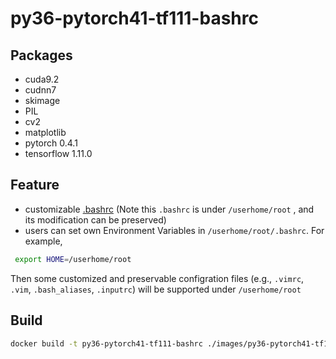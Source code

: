 # py36-pytorch41-tf111-bashrc

## Packages
* cuda9.2
* cudnn7
* skimage
* PIL
* cv2
* matplotlib
* pytorch 0.4.1
* tensorflow 1.11.0

## Feature
- customizable [.bashrc](https://github.com/Chaway/LeinaoPAI/blob/master/images/py36-pytorch41-tf111-bashrc/.bashrc)  (Note this `.bashrc` is under `/userhome/root` , and its modification can be preserved)
- users can set own Environment Variables in `/userhome/root/.bashrc`. For example, 
```bash
 export HOME=/userhome/root
```
Then some customized and preservable configration files (e.g., `.vimrc`, `.vim`, `.bash_aliases`, `.inputrc`) will be supported under `/userhome/root` 

## Build
```bash
docker build -t py36-pytorch41-tf111-bashrc ./images/py36-pytorch41-tf111-bashrc/
```